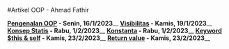 #Artikel OOP - Ahmad Fathir

**[Pengenalan OOP](https://medium.com/@ahmadfathir0830/pengenalan-oop-cc61f881ea83) - Senin, 16/1/2023**__
**[Visibilitas](https://medium.com/@ahmadfathir0830/visibility-d16b634317e1) - Kamis, 19/1/2023**__
**[Konsep Statis](https://medium.com/@ahmadfathir0830/static-concept-87aaf8b177c3) - Rabu, 1/2/2023**__
**[Konstanta](https://medium.com/@ahmadfathir0830/constant-d0bf83c111a0) - Rabu, 1/2/2023**__
**[Keyword $this & self](https://medium.com/@ahmadfathir0830/keyword-this-and-self-f8b85a533594) - Kamis, 23/2/2023**__
**[Return value](https://medium.com/@ahmadfathir0830/return-value-897cceb8b7da) - Kamis, 23/2/2023**__

